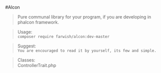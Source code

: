 #Alcon

> Pure communal library for your program, if you are developing in phalcon framework.  

> Usage:  
> `composer require farwish/alcon:dev-master`  

> Suggest:  
> `You are encouraged to read it by yourself, its few and simple.`  

> Classes:  
> ControllerTrait.php  
